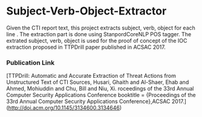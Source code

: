 # Subject-Verb-Object-Extractor
 Given the CTI report text, this project extracts subject, verb, object for each line . The extraction part is done using StanpordCoreNLP POS tagger.
 The extrated subject, verb, object is used for the proof of concept of the IOC extraction proposed in TTPDrill paper published in ACSAC 2017.
 
### Publication Link
[TTPDrill: Automatic and Accurate Extraction of Threat Actions from Unstructured Text of CTI Sources, Husari, Ghaith and Al-Shaer, Ehab and Ahmed, Mohiuddin and Chu, Bill and Niu, Xi. roceedings of the 33rd Annual Computer Security Applications Conference
 booktitle = {Proceedings of the 33rd Annual Computer Security Applications Conference},ACSAC 2017.] (http://doi.acm.org/10.1145/3134600.3134646)
 
